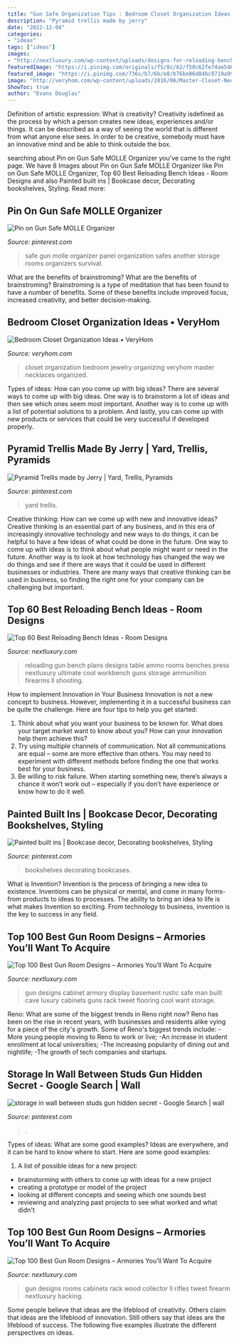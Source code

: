 ```yaml
---
title: "Gun Safe Organization Tips : Bedroom Closet Organization Ideas • Veryhom"
description: "Pyramid trellis made by jerry"
date: "2022-12-04"
categories:
- "ideas"
tags: ["ideas"]
images:
- "http://nextluxury.com/wp-content/uploads/designs-for-reloading-bench-with-press-machines.jpg"
featuredImage: "https://i.pinimg.com/originals/f5/8c/62/f58c62fe74ae546b5ea653032c83dc49.jpg"
featured_image: "https://i.pinimg.com/736x/b7/6b/e8/b76be86d84bc8719a991a5be371e2687--hidden-safe-tactical-wall.jpg?b=t"
image: "http://veryhom.com/wp-content/uploads/2016/06/Master-Closet-Necklaces-IH.jpg"
ShowToc: true
author: "Evans Douglas"
---
```



Definition of artistic expression: What is creativity?
Creativity isdefined as the process by which a person creates new ideas, experiences and/or things. It can be described as a way of seeing the world that is different from what anyone else sees. In order to be creative, somebody must have an innovative mind and be able to think outside the box.

	

		
searching about Pin on Gun Safe MOLLE Organizer you've came to the right page. We have 8 Images about Pin on Gun Safe MOLLE Organizer like Pin on Gun Safe MOLLE Organizer, Top 60 Best Reloading Bench Ideas - Room Designs and also Painted built ins | Bookcase decor, Decorating bookshelves, Styling. Read more:
		
    
## Pin On Gun Safe MOLLE Organizer

<img loading=lazy src="https://i.pinimg.com/736x/50/92/97/509297da35fd42f82a07586d3c0625ce--gun-safe-organization-molle.jpg" onerror="this.onerror=null;this.src='https://tse3.mm.bing.net/th?id=OIP.F7-6an4uTXjinfaY_ynsuwHaJ3&amp;pid=15.1';" alt="Pin on Gun Safe MOLLE Organizer">

_Source: pinterest.com_

>safe gun molle organizer panel organization safes another storage rooms organizers survival. 

	

What are the benefits of brainstroming?
What are the benefits of brainstroming? Brainstroming is a type of meditation that has been found to have a number of benefits. Some of these benefits include improved focus, increased creativity, and better decision-making.

    
## Bedroom Closet Organization Ideas • VeryHom

<img loading=lazy src="http://veryhom.com/wp-content/uploads/2016/06/Master-Closet-Necklaces-IH.jpg" onerror="this.onerror=null;this.src='https://tse2.mm.bing.net/th?id=OIP.4dCggOuCMaYX_-8uf_sUpgHaMu&amp;pid=15.1';" alt="Bedroom Closet Organization Ideas • VeryHom">

_Source: veryhom.com_

>closet organization bedroom jewelry organizing veryhom master necklaces organized. 

	

Types of ideas: How can you come up with big ideas?
There are several ways to come up with big ideas. One way is to brainstorm a lot of ideas and then see which ones seem most important. Another way is to come up with a list of potential solutions to a problem. And lastly, you can come up with new products or services that could be very successful if developed properly.

    
## Pyramid Trellis Made By Jerry | Yard, Trellis, Pyramids

<img loading=lazy src="https://i.pinimg.com/originals/08/c6/54/08c654690931e34323991359ed570de7.jpg" onerror="this.onerror=null;this.src='https://tse4.mm.bing.net/th?id=OIP.47cuBuJq-OMwpY0zh0az5AHaJ4&amp;pid=15.1';" alt="Pyramid Trellis made by Jerry | Yard, Trellis, Pyramids">

_Source: pinterest.com_

>yard trellis. 

	

Creative thinking: How can we come up with new and innovative ideas?
Creative thinking is an essential part of any business, and in this era of increasingly innovative technology and new ways to do things, it can be helpful to have a few ideas of what could be done in the future. One way to come up with ideas is to think about what people might want or need in the future. Another way is to look at how technology has changed the way we do things and see if there are ways that it could be used in different businesses or industries. There are many ways that creative thinking can be used in business, so finding the right one for your company can be challenging but important.

    
## Top 60 Best Reloading Bench Ideas - Room Designs

<img loading=lazy src="http://nextluxury.com/wp-content/uploads/designs-for-reloading-bench-with-press-machines.jpg" onerror="this.onerror=null;this.src='https://tse1.mm.bing.net/th?id=OIP.6Ow7wHqo8mYaX-QC8RQLNQHaFv&amp;pid=15.1';" alt="Top 60 Best Reloading Bench Ideas - Room Designs">

_Source: nextluxury.com_

>reloading gun bench plans designs table ammo rooms benches press nextluxury ultimate cool workbench guns storage ammunition firearms ll shooting. 

	

How to implement Innovation in Your Business
Innovation is not a new concept to business. However, implementing it in a successful business can be quite the challenge. Here are four tips to help you get started: 
1. Think about what you want your business to be known for. What does your target market want to know about you? How can your innovation help them achieve this? 
2. Try using multiple channels of communication. Not all communications are equal – some are more effective than others. You may need to experiment with different methods before finding the one that works best for your business. 
3. Be willing to risk failure. When starting something new, there’s always a chance it won’t work out – especially if you don’t have experience or know how to do it well.

    
## Painted Built Ins | Bookcase Decor, Decorating Bookshelves, Styling

<img loading=lazy src="https://i.pinimg.com/originals/f5/8c/62/f58c62fe74ae546b5ea653032c83dc49.jpg" onerror="this.onerror=null;this.src='https://tse2.mm.bing.net/th?id=OIP.ysHOW21ERFXR3d81AfyiRQHaK6&amp;pid=15.1';" alt="Painted built ins | Bookcase decor, Decorating bookshelves, Styling">

_Source: pinterest.com_

>bookshelves decorating bookcases. 

	

What is Invention?
Invention is the process of bringing a new idea to existence. Inventions can be physical or mental, and come in many forms- from products to ideas to processes. The ability to bring an idea to life is what makes Invention so exciting. From technology to business, invention is the key to success in any field.

    
## Top 100 Best Gun Room Designs – Armories You’ll Want To Acquire

<img loading=lazy src="http://nextluxury.com/wp-content/uploads/wood-flooring-gun-room-design-inspiration.jpg" onerror="this.onerror=null;this.src='https://tse1.mm.bing.net/th?id=OIP.CgaUeWc2mnC61P065GhxMQHaLH&amp;pid=15.1';" alt="Top 100 Best Gun Room Designs – Armories You’ll Want To Acquire">

_Source: nextluxury.com_

>gun designs cabinet armory display basement rustic safe man built cave luxury cabinets guns rack tweet flooring cool want storage. 

	

Reno: What are some of the biggest trends in Reno right now?
Reno has been on the rise in recent years, with businesses and residents alike vying for a piece of the city's growth. Some of Reno's biggest trends include: 
 -More young people moving to Reno to work or live; 
-An increase in student enrollment at local universities; 
-The increasing popularity of dining out and nightlife; 
-The growth of tech companies and startups.

    
## Storage In Wall Between Studs Gun Hidden Secret - Google Search | Wall

<img loading=lazy src="https://i.pinimg.com/736x/b7/6b/e8/b76be86d84bc8719a991a5be371e2687--hidden-safe-tactical-wall.jpg?b=t" onerror="this.onerror=null;this.src='https://tse3.mm.bing.net/th?id=OIP.FnbAambIxcFkVyv1N_SUhgHaJ4&amp;pid=15.1';" alt="storage in wall between studs gun hidden secret - Google Search | wall">

_Source: pinterest.com_

>. 

	

Types of ideas: What are some good examples?
Ideas are everywhere, and it can be hard to know where to start. Here are some good examples:
1. A list of possible ideas for a new project: 
- brainstorming with others to come up with ideas for a new project 
- creating a prototype or model of the project 
- looking at different concepts and seeing which one sounds best 
- reviewing and analyzing past projects to see what worked and what didn't 

    
## Top 100 Best Gun Room Designs – Armories You’ll Want To Acquire

<img loading=lazy src="http://nextluxury.com/wp-content/uploads/wood-cabinets-with-green-backing-in-gun-room.jpg" onerror="this.onerror=null;this.src='https://tse1.mm.bing.net/th?id=OIP.yqMAt4qKbF3tWe9yYGUJpwHaFt&amp;pid=15.1';" alt="Top 100 Best Gun Room Designs – Armories You’ll Want To Acquire">

_Source: nextluxury.com_

>gun designs rooms cabinets rack wood collector ll rifles tweet firearm nextluxury backing. 

	

Some people believe that ideas are the lifeblood of creativity. Others claim that ideas are the lifeblood of innovation. Still others say that ideas are the lifeblood of success. The following five examples illustrate the different perspectives on ideas.

